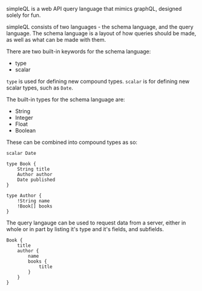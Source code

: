 simpleQL is a web API query language that mimics graphQL, designed solely for fun.

simpleQL consists of two languages - the schema language, and the query language. The schema language is a layout of how queries should be made, as well as what can be made with them.

There are two built-in keywords for the schema language:

* type
* scalar

`type` is used for defining new compound types. `scalar` is for defining new scalar types, such as `Date`.

The built-in types for the schema language are:

* String
* Integer
* Float
* Boolean

These can be combined into compound types as so:

```
scalar Date

type Book {
	String title
	Author author
	Date published
}

type Author {
	!String name
	!Book[] books
}
```

The query langauge can be used to request data from a server, either in whole or in part by listing it's type and it's fields, and subfields.

```
Book {
	title
	author {
		name
		books {
			title
		}
	}
}
```

